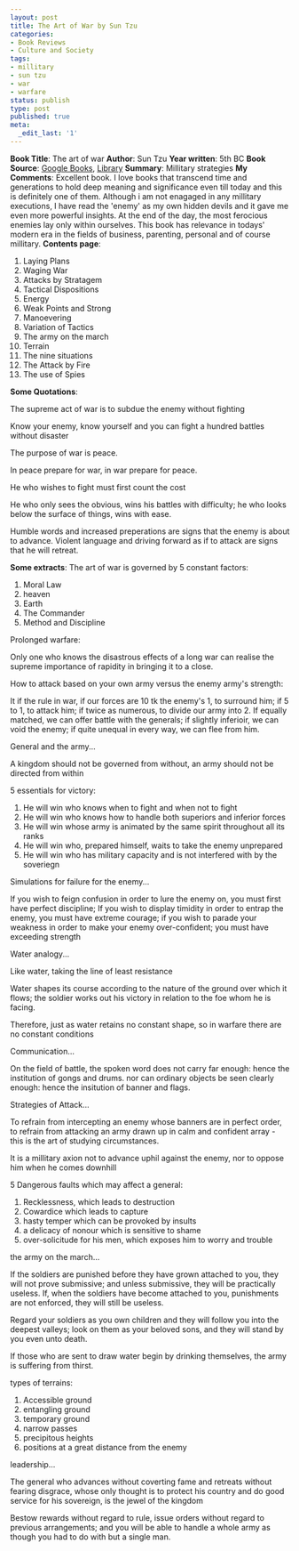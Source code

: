 ```yaml
---
layout: post
title: The Art of War by Sun Tzu
categories:
- Book Reviews
- Culture and Society
tags:
- millitary
- sun tzu
- war
- warfare
status: publish
type: post
published: true
meta:
  _edit_last: '1'
---
```

**Book Title**: The art of war **Author**: Sun Tzu **Year written**: 5th BC **Book Source**: [Google Books](http://books.google.com/books?id=VnlN3KJFshsC&printsec=frontcover&dq=art+of+war&sig=ACfU3U04jyLz_EyH_iJZRJZg1Vhdekey3g#PPP1,M1), [Library](http://vistaweb.nlb.gov.sg/cgi-bin/cw_cgi?resultsScreen+19782+1+10+1) **Summary**: Millitary strategies **My Comments**: Excellent book. I love books that transcend time and generations to hold deep meaning and significance even till today and this is definitely one of them. Although i am not enagaged in any millitary executions, I have read the 'enemy' as my own hidden devils and it gave me even more powerful insights. At the end of the day, the most ferocious enemies lay only within ourselves. This book has relevance in todays' modern era in the fields of business, parenting, personal and of course millitary. **Contents page**:
1. Laying Plans
2. Waging War
3. Attacks by Stratagem
4. Tactical Dispositions
5. Energy
6. Weak Points and Strong
7. Manoevering
8. Variation of Tactics
9. The army on the march
10. Terrain
11. The nine situations
12. The Attack by Fire
13. The use of Spies

**Some Quotations**:

The supreme act of war is to subdue the enemy without fighting

Know your enemy, know yourself and you can fight a hundred battles without disaster

The purpose of war is peace.

In peace prepare for war, in war prepare for peace.

He who wishes to fight must first count the cost

He who only sees the obvious, wins his battles with difficulty; he who looks below the surface of things, wins with ease.

Humble words and increased preperations are signs that the enemy is about to advance. Violent language and driving forward as if to attack are signs that he will retreat.

**Some extracts**: The art of war is governed by 5 constant factors:
1. Moral Law
2. heaven
3. Earth
4. The Commander
5. Method and Discipline

Prolonged warfare:
>  
Only one who knows the disastrous effects of a long war can realise the supreme importance of rapidity in bringing it to a close.

How to attack based on your own army versus the enemy army's strength:
>  
It if the rule in war, if our forces are 10 tk the enemy's 1, to surround him; if 5 to 1, to attack him; if twice as numerous, to divide our army into 2. If equally matched, we can offer battle with the generals; if slightly inferioir, we can void the enemy; if quite unequal in every way, we can flee from him.

General and the army...
>  
A kingdom should not be governed from without, an army should not be directed from within

5 essentials for victory:

1. He will win who knows when to fight and when not to fight
2. He will win who knows how to handle both superiors and inferior forces
3. He will win whose army is animated by the same spirit throughout all its ranks
4. He will win who, prepared himself, waits to take the enemy unprepared
5. He will win who has military capacity and is not interfered with by the soveriegn

Simulations for failure for the enemy...
>  
If you wish to feign confusion in order to lure the enemy on, you must first have perfect discipline; If you wish to display timidity in order to entrap the enemy, you must have extreme courage; if you wish to parade your weakness in order to make your enemy over-confident; you must have exceeding strength

Water analogy...
>  
Like water, taking the line of least resistance

Water shapes its course according to the nature of the ground over which it flows; the soldier works out his victory in relation to the foe whom he is facing.

Therefore, just as water retains no constant shape, so in warfare there are no constant conditions

Communication...
>  
On the field of battle, the spoken word does not carry far enough: hence the institution of gongs and drums. nor can ordinary objects be seen clearly enough: hence the insitution of banner and flags. 

Strategies of Attack...
>  
To refrain from intercepting an enemy whose banners are in perfect order, to refrain from attacking an army drawn up in calm and confident array - this is the art of studying circumstances.

It is a millitary axion not to advance uphil against the enemy, nor to oppose him when he comes downhill

5 Dangerous faults which may affect a general:

1. Recklessness, which leads to destruction
2. Cowardice which leads to capture
3. hasty temper which can be provoked by insults
4. a delicacy of nonour which is sensitive to shame
5. over-solicitude for his men, which exposes him to worry and trouble

the army on the march...
>  
If the soldiers are punished before they have grown attached to you, they will not prove submissive; and unless submissive, they will be practically useless. If, when the soldiers have become attached to you, punishments are not enforced, they will still be useless.

Regard your soldiers as you own children and they will follow you into the deepest valleys; look on them as your beloved sons, and they will stand by you even unto death.

If those who are sent to draw water begin by drinking themselves, the army is suffering from thirst.

types of terrains:

1. Accessible ground
2. entangling ground
3. temporary ground
4. narrow passes
5. precipitous heights
6. positions at a great distance from the enemy

leadership...
>  
The general who advances without coverting fame and retreats without fearing disgrace, whose only thought is to protect his country and do good service for his sovereign, is the jewel of the kingdom

Bestow rewards without regard to rule, issue orders without regard to previous arrangements; and you will be able to handle a whole army as though you had to do with but a single man.

